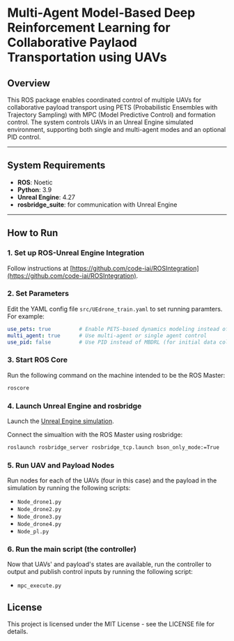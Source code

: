# Multi-Agent Model-Based Deep Reinforcement Learning for Collaborative Paylaod Transportation using UAVs

## Overview

This ROS package enables coordinated control of multiple UAVs for collaborative payload transport using PETS (Probabilistic Ensembles with Trajectory Sampling) with MPC (Model Predictive Control) and formation control. The system controls UAVs in an Unreal Engine simulated environment, supporting both single and multi-agent modes and an optional PID control.

---

## System Requirements

- **ROS**: Noetic  
- **Python**: 3.9  
- **Unreal Engine**: 4.27  
- **rosbridge_suite**: for communication with Unreal Engine  

---

## How to Run

### 1. Set up ROS-Unreal Engine Integration

 Follow instructions at [https://github.com/code-iai/ROSIntegration](https://github.com/code-iai/ROSIntegration).

### 2. Set Parameters

Edit the YAML config file `src/UEdrone_train.yaml`  to set running paramters. For example:

```yaml
use_pets: true         # Enable PETS-based dynamics modeling instead of vanilla MBDRL
multi_agent: true      # Use multi-agent or single agent control
use_pid: false         # Use PID instead of MBDRL (for initial data collection)
```

### 3. Start ROS Core
Run the following command on the machine intended to be the ROS Master:
```bash 
roscore
```

### 4. Launch Unreal Engine and rosbridge
Launch the [Unreal Engine simulation](https://github.com/SAtiqK/UAVs_PL_sim?tab=readme-ov-file).

Connect the simualtion with the ROS Master using rosbridge:
```bash
roslaunch rosbridge_server rosbridge_tcp.launch bson_only_mode:=True
```

### 5. Run UAV and Payload Nodes
Run nodes for each of the UAVs (four in this case) and the payload in the simulation by running the following scripts:
- `Node_drone1.py`
- `Node_drone2.py`
- `Node_drone3.py`
- `Node_drone4.py`
- `Node_pl.py` 

### 6. Run the main script (the controller)
Now that UAVs' and payload's states are available, run the controller to output and publish control inputs by running the following script:
- `mpc_execute.py`



## License
This project is licensed under the MIT License - see the LICENSE file for details.

